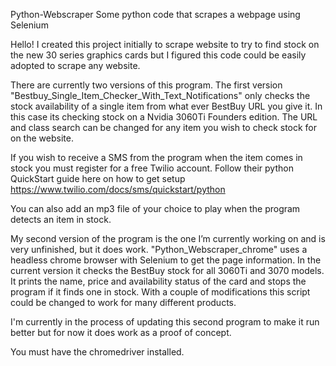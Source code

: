 Python-Webscraper
Some python code that scrapes a webpage using Selenium

Hello! I created this project initially to scrape website to try to find stock on the new 30 series graphics cards but I figured this code could be easily adopted to scrape any website.

There are currently two versions of this program. The first version "Bestbuy_Single_Item_Checker_With_Text_Notifications" only checks the stock availability of a single item from what ever BestBuy URL you give it. In this case its checking stock on a Nvidia 3060Ti Founders edition. The URL and class search can be changed for any item you wish to check stock for on the website.

If you wish to receive a SMS from the program when the item comes in stock you must register for a free Twilio account. Follow their python QuickStart guide here on how to get setup https://www.twilio.com/docs/sms/quickstart/python

You can also add an mp3 file of your choice to play when the program detects an item in stock.



My second version of the program is the one I’m currently working on and is very unfinished, but it does work. "Python_Webscraper_chrome" uses a headless chrome browser with Selenium to get the page information. In the current version it checks the BestBuy stock for all 3060Ti and 3070 models. It prints the name, price and availability status of the card and stops the program if it finds one in stock. With a couple of modifications this script could be changed to work for many different products. 

I'm currently in the process of updating this second program to make it run better but for now it does work as a proof of concept.

You must have the chromedriver installed. 



